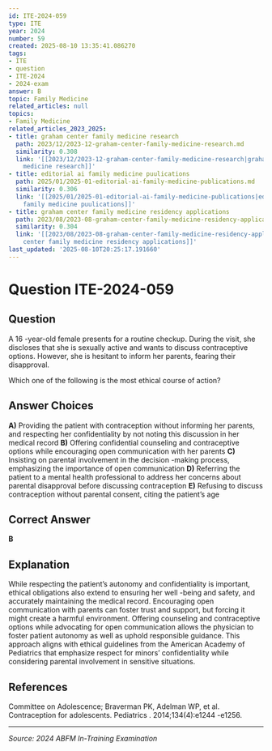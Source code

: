```yaml
---
id: ITE-2024-059
type: ITE
year: 2024
number: 59
created: 2025-08-10 13:35:41.086270
tags:
- ITE
- question
- ITE-2024
- 2024-exam
answer: B
topic: Family Medicine
related_articles: null
topics:
- Family Medicine
related_articles_2023_2025:
- title: graham center family medicine research
  path: 2023/12/2023-12-graham-center-family-medicine-research.md
  similarity: 0.308
  link: '[[2023/12/2023-12-graham-center-family-medicine-research|graham center family
    medicine research]]'
- title: editorial ai family medicine puulications
  path: 2025/01/2025-01-editorial-ai-family-medicine-publications.md
  similarity: 0.306
  link: '[[2025/01/2025-01-editorial-ai-family-medicine-publications|editorial ai
    family medicine puulications]]'
- title: graham center family medicine residency applications
  path: 2023/08/2023-08-graham-center-family-medicine-residency-applications.md
  similarity: 0.304
  link: '[[2023/08/2023-08-graham-center-family-medicine-residency-applications|graham
    center family medicine residency applications]]'
last_updated: '2025-08-10T20:25:17.191660'
---
```


# Question ITE-2024-059

## Question
A 16 -year-old female presents for a routine checkup. During the visit, she discloses that she is sexually 
active and wants to discuss contraceptive options. However, she is hesitant to inform her parents, fearing 
their disapproval.  
 
Which one of the following is the most ethical course of action?

## Answer Choices
**A)** Providing the patient with contraception without informing her parents, and respecting her confidentiality by not noting this discussion in her medical record
**B)** Offering confidential counseling and contraceptive options while encouraging open communication with her parents
**C)** Insisting on parental involvement in the decision -making process, emphasizing the importance of open communication
**D)** Referring the patient to a mental health professional to address her concerns about parental disapproval before discussing contraception
**E)** Refusing to discuss contraception without parental consent, citing the patient’s age

## Correct Answer
**B**

## Explanation
While respecting the patient’s autonomy and confidentiality is important, ethical obligations also extend to ensuring her well -being and safety, and accurately maintaining the medical record. Encouraging open communication with parents can foster trust and support, but forcing it might create a harmful environment. Offering counseling and contraceptive options while advocating for open communication allows the physician to foster patient autonomy as well as uphold responsible guidance. This approach aligns with ethical guidelines from the American Academy of Pediatrics that emphasize respect for minors’ confidentiality while considering parental involvement in sensitive situations.

## References
Committee on Adolescence; Braverman PK, Adelman WP, et al. Contraception for adolescents. Pediatrics . 2014;134(4):e1244 -e1256.

---
*Source: 2024 ABFM In-Training Examination*